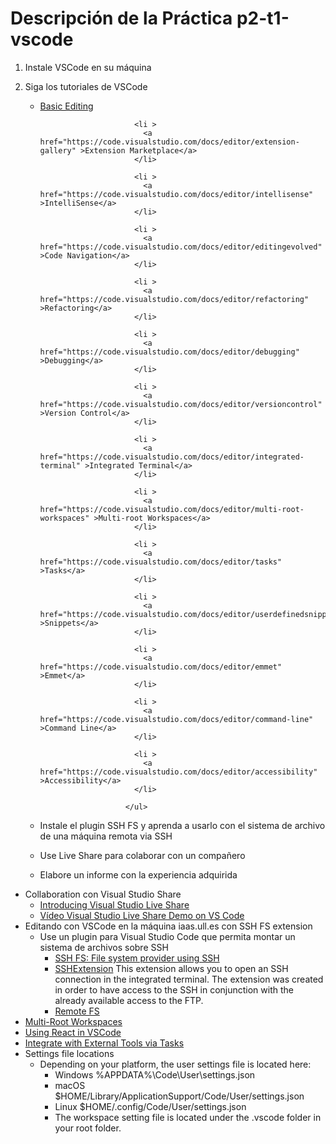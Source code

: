 # Descripción de la Práctica p2-t1-vscode

1. Instale VSCode en su máquina
2. Siga los tutoriales de VSCode
    <ul id="editor-articles" class="collapse ">
                            <li >
                              <a href="https://code.visualstudio.com/docs/editor/codebasics" >Basic Editing</a>
                            </li>
                          
                            <li >
                              <a href="https://code.visualstudio.com/docs/editor/extension-gallery" >Extension Marketplace</a>
                            </li>
                          
                            <li >
                              <a href="https://code.visualstudio.com/docs/editor/intellisense" >IntelliSense</a>
                            </li>
                          
                            <li >
                              <a href="https://code.visualstudio.com/docs/editor/editingevolved" >Code Navigation</a>
                            </li>
                          
                            <li >
                              <a href="https://code.visualstudio.com/docs/editor/refactoring" >Refactoring</a>
                            </li>
                          
                            <li >
                              <a href="https://code.visualstudio.com/docs/editor/debugging" >Debugging</a>
                            </li>
                          
                            <li >
                              <a href="https://code.visualstudio.com/docs/editor/versioncontrol" >Version Control</a>
                            </li>
                          
                            <li >
                              <a href="https://code.visualstudio.com/docs/editor/integrated-terminal" >Integrated Terminal</a>
                            </li>
                          
                            <li >
                              <a href="https://code.visualstudio.com/docs/editor/multi-root-workspaces" >Multi-root Workspaces</a>
                            </li>
                          
                            <li >
                              <a href="https://code.visualstudio.com/docs/editor/tasks" >Tasks</a>
                            </li>
                          
                            <li >
                              <a href="https://code.visualstudio.com/docs/editor/userdefinedsnippets" >Snippets</a>
                            </li>
                          
                            <li >
                              <a href="https://code.visualstudio.com/docs/editor/emmet" >Emmet</a>
                            </li>
                          
                            <li >
                              <a href="https://code.visualstudio.com/docs/editor/command-line" >Command Line</a>
                            </li>
                          
                            <li >
                              <a href="https://code.visualstudio.com/docs/editor/accessibility" >Accessibility</a>
                            </li>
                          
                          </ul>
2. Instale el plugin SSH FS y aprenda a usarlo con el sistema de archivo de una máquina remota via SSH
3. Use Live Share para colaborar con un compañero
4. Elabore un informe con la experiencia adquirida

- Collaboration con Visual Studio Share
    - [Introducing Visual Studio Live Share](https://code.visualstudio.com/blogs/2017/11/15/live-share)
    - <a href="https://youtu.be/fWXe1HQ1wVA" target="_blank">Vídeo Visual Studio Live Share Demo on VS Code</a>
- Editando con VSCode en la máquina iaas.ull.es con SSH FS extension
    - Use un plugin para Visual Studio Code que permita montar un sistema de archivos sobre SSH
      - [SSH FS: File system provider using SSH](https://marketplace.visualstudio.com/items?itemName=Kelvin.vscode-sshfs)
      - [SSHExtension](https://marketplace.visualstudio.com/items?itemName=kondratiev.sshextension) This extension allows you to open an SSH connection in the integrated terminal. The extension was created in order to have access to the SSH in conjunction with the already available access to the FTP.
      - [Remote FS](https://marketplace.visualstudio.com/items?itemName=liximomo.remotefs)
- [Multi-Root Workspaces](https://code.visualstudio.com/docs/editor/multi-root-workspaces)
- [Using React in VSCode](https://code.visualstudio.com/docs/nodejs/reactjs-tutorial)
- [Integrate with External Tools via Tasks](https://code.visualstudio.com/docs/editor/tasks)
- Settings file locations
  - Depending on your platform, the user settings file is located here:
    - Windows %APPDATA%\Code\User\settings.json
    - macOS $HOME/Library/ApplicationSupport/Code/User/settings.json
    - Linux $HOME/.config/Code/User/settings.json
    - The workspace setting file is located under the .vscode folder in your root folder.
